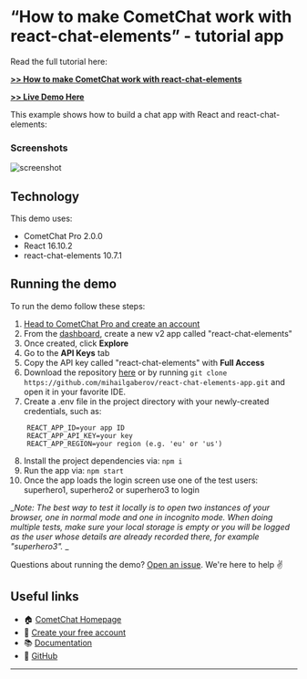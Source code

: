 # “How to make CometChat work with react-chat-elements” - tutorial app

Read the full tutorial here:

[**>> How to make CometChat work with react-chat-elements**](https://www.cometchat.com/tutorials/cometchat-react-chat-elements/?utm_**source**=github&utm_medium=example-code-readme)

[**>> Live Demo Here**](https://practical-engelbart-23d396.netlify.com/)

This example shows how to build a chat app with React and react-chat-elements:

### Screenshots
![screenshot](https://github.com/mihailgaberov/react-chat-elements-app/blob/master/screenshots/react-chat-elements.gif)

## Technology
This demo uses:

* CometChat Pro 2.0.0
* React 16.10.2
* react-chat-elements 10.7.1
  
## Running the demo

To run the demo follow these steps:

1. [Head to CometChat Pro and create an account](https://cometchat.com/pro?utm_source=github&utm_medium=example-code-readme)
2. From the [dashboard](https://app.cometchat.com/?utm_source=github&utm_medium=example-code-readme), create a new v2 app called "react-chat-elements"
3. Once created, click **Explore**
4. Go to the **API Keys** tab
5. Copy the API key called "react-chat-elements" with **Full Access**
6. Download the repository [here](https://github.com/mihailgaberov/react-chat-elements-app/archive/master.zip) or by running `git clone https://github.com/mihailgaberov/react-chat-elements-app.git` and open it in your favorite IDE.
7. Create a .env file in the project directory with your newly-created credentials, such as:
```
    REACT_APP_ID=your app ID
    REACT_APP_API_KEY=your key
    REACT_APP_REGION=your region (e.g. 'eu' or 'us')
```
8. Install the project dependencies via: `npm i`
9. Run the app via: `npm start`
10. Once the app loads the login screen use one of the test users: superhero1, superhero2 or superhero3 to login

__Note: The best way to test it locally is to open two instances of your browser, one in normal mode and one in incognito mode. When doing multiple tests, make sure your local storage is empty or you will be logged as the user whose details are already recorded there, for example "superhero3"._
_

Questions about running the demo? [Open an issue](https://github.com/mihailgaberov/react-chat-elements-app/issues). We're here to help ✌️


## Useful links

- 🏠 [CometChat Homepage](https://cometchat.com/pro?utm_source=github&utm_medium=example-code-readme)
- 🚀 [Create your free account](https://app.cometchat.com?utm_source=github&utm_medium=example-code-readme)
- 📚 [Documentation](https://prodocs.cometchat.com/docs?utm_source=github&utm_medium=example-code-readme)
- 👾 [GitHub](https://github.com/CometChat-Pro)
****
